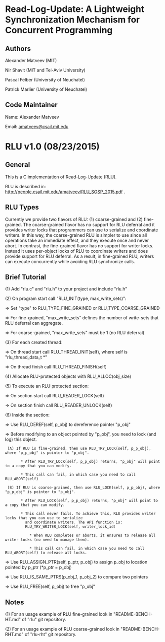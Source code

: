
Read-Log-Update: A Lightweight Synchronization Mechanism for Concurrent Programming
===================================================================================

Authors
-------
Alexander Matveev (MIT)

Nir Shavit (MIT and Tel-Aviv University)

Pascal Felber (University of Neuchatel)

Patrick Marlier (University of Neuchatel)

Code Maintainer
-----------------
Name:  Alexander Matveev

Email: amatveev@csail.mit.edu

RLU v1.0 (08/23/2015) 
=====================

General
-------
This is a C implementation of Read-Log-Update (RLU).

RLU is described in: http://people.csail.mit.edu/amatveev/RLU_SOSP_2015.pdf .

RLU Types
---------
Currently we provide two flavors of RLU: (1) coarse-grained and (2) fine-grained.
The coarse-grained flavor has no support for RLU deferral and it provides writer
locks that programmers can use to serialize and coordinate writers. In this way, the
coarse-grained RLU is simpler to use since all operations take an immediate effect,
and they execute once and never abort. In contrast, the fine-grained flavor has no
support for writer locks. Instead it uses per-object locks of RLU to coordinate
writers and does provide support for RLU deferral. As a result, in fine-grained RLU,
writers can execute concurrently while avoiding RLU synchronize calls.

Brief Tutorial
--------------
(1) Add "rlu.c" and "rlu.h" to your project and include "rlu.h"

(2) On program start call "RLU_INIT(type, max_write_sets)":
  
  => Set "type" to RLU_TYPE_FINE_GRAINED or RLU_TYPE_COARSE_GRAINED
  
  => For fine-grained, "max_write_sets" defines the number of write-sets that RLU deferral can aggregate.
  
  => For coarse-grained, "max_write_sets" must be 1 (no RLU deferral)

(3) For each created thread:
  
  => On thread start call RLU_THREAD_INIT(self), where self is "rlu_thread_data_t *"
  
  => On thread finish call RLU_THREAD_FINISH(self)

(4) Allocate RLU-protected objects with RLU_ALLOC(obj_size)

(5) To execute an RLU protected section:
  
  => On section start call RLU_READER_LOCK(self)
  
  => On section finish call RLU_READER_UNLOCK(self)

(6) Inside the section:
  
  => Use RLU_DEREF(self, p_obj) to dereference pointer "p_obj"
  
  => Before modifying to an object pointed by "p_obj", you need to lock (and log) this object.
	 
	 (A) If RLU is fine-grained, then use RLU_TRY_LOCK(self, p_p_obj), where "p_p_obj" is pointer to "p_obj".
           
           * After RLU_TRY_LOCK(self, p_p_obj) returns, "p_obj" will point to a copy that you can modify.
	       
	       * This call can fail, in which case you need to call RLU_ABORT(self)
	 
	 (B) If RLU is coarse-grained, then use RLU_LOCK(self, p_p_obj), where "p_p_obj" is pointer to "p_obj".
           
           * After RLU_LOCK(self, p_p_obj) returns, "p_obj" will point to a copy that you can modify.
           
           * This call never fails. To achieve this, RLU provides writer locks that you can use to serialize 
             and coordinate writers. The API function is: 
             RLU_TRY_WRITER_LOCK(self, writer_lock_id)
               
               * When RLU completes or aborts, it ensures to release all writer locks (no need to manage them).
               
               * This call can fail, in which case you need to call RLU_ABORT(self) to release all locks.
     
  => Use RLU_ASSIGN_PTR(self, p_ptr, p_obj) to assign p_obj to location pointed by p_ptr (*p_ptr = p_obj)

  => Use RLU_IS_SAME_PTRS(p_obj_1, p_obj_2) to compare two pointers

  => Use RLU_FREE(self, p_obj) to free "p_obj"

Notes
-----
(1) For an usage example of RLU fine-grained look in "README-BENCH-HT.md" of "rlu" git repository.

(2) For an usage example of RLU coarse-grained look in "README-BENCH-RHT.md" of "rlu-rht" git repository.


